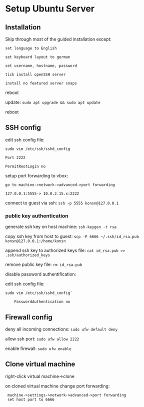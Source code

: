# Setup Ubuntu Server

## Installation
Skip through most of the guided installation except:
 
    set language to English
 
    set keyboard layout to german
 
    set username, hostname, password
 
    tick install openSSH server
 
    install no featured server snaps
 
reboot
 
update: `sudo apt upgrade && sudo apt update`
 
reboot
 
## SSH config
edit ssh config file:
 
   `sudo vim /etc/ssh/sshd_config`
    
    Port 2222
     
    PermitRootLogin no
 
setup port forwarding to vbox:
 
    go to machine->network->advanced->port forwarding
  
    127.0.0.1:5555-> 10.0.2.15.x:2222
 
connect to guest via ssh: `ssh -p 5555 konsn@127.0.0.1`
  
### public key authentication
generate ssh key on host machine: `ssh-keygen -t rsa`
 
copy ssh key from host to guest: `scp -P 6666 ~/.ssh/id_rsa.pub konsn@127.0.0.1:/home/konsn`
 
append ssh key to authorized keys file: `cat id_rsa.pub >> .ssh/authorized_keys`
 
remove public key file: `rm id_rsa.pub`
 
disable password authentification:
 
edit ssh config file:
  
    sudo vim /etc/ssh/sshd_config`
 
        PasswordAuthentication no

## Firewall config
deny all incoming connections: `sudo ufw default deny`
 
allow ssh port: `sudo ufw allow 2222`
 
enable firewall: `sudo ufw enable`

## Clone virtual machine
right-click virtual machine->clone

on cloned virtual machine change port forwarding:
 
     machine->settings->network->advanced->port forwarding
     set host port to 6666
